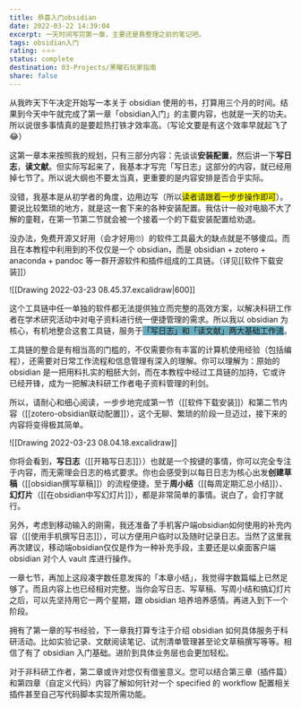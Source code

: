 ```yaml
---
title: 恭喜入门obsidian
date: 2022-03-22 14:39:04
excerpt: 一天时间写完第一章，主要还是靠整理之前的笔记吧。
tags: obsidian入门
rating: ⭐⭐⭐
status: complete
destination: 03-Projects/黑曜石玩家指南
share: false
---
```


从我昨天下午决定开始写一本关于 obsidian 使用的书，打算用三个月的时间。结果到今天中午就完成了第一章「obsidian入门」的主要内容，也就是一天的功夫。所以说很多事情真的是要趁热打铁才效率高。（写论文要是有这个效率早就起飞了😂）

这第一章本来按照我的规划，只有三部分内容：先谈谈**安装配置**，然后讲一下**写日志**，**读文献**。但实际写起来了，我基本才写完「写日志」这部分的内容，就已经用掉七节了。所以说大纲也不要太当真，更重要的是内容安排是否合乎实际。

没错，我基本是从初学者的角度，边用边写（所以<span style="background-color:yellow">读者请跟着一步步操作即可</span>）。要说比较繁琐的地方，就是这一套下来的各种安装配置。我估计一般对电脑不大了解的童鞋，在第一节第二节就会被一个接着一个的下载安装配置给劝退。

没办法，免费开源又好用（会才好用🙄）的软件工具最大的缺点就是不够傻瓜。而且在本教程中利用到的不仅仅是一个 obsidian，而是 obsidian + zotero + anaconda + pandoc  等一群开源软件和插件组成的工具链。（详见[[软件下载安装]]）

![[Drawing 2022-03-23 08.45.37.excalidraw|600]]

这个工具链中任一单独的软件都无法提供独立而完整的高效方案，以解决科研工作者在学术研究活动中对电子资料进行统一便捷管理的需求。所以我以 obsidian 为核心，有机地整合这套工具链，服务于<span style="background-color:#66aabb">「写日志」和「读文献」两大基础工作流</span>。

工具链的整合是有相当高的门槛的，不仅需要你有丰富的计算机使用经验（包括编程），还需要对日常工作流程和信息管理有深入的理解。你可以理解为：原始的 obsidian 是一把用料扎实的粗胚大剑，而在本教程中经过工具链的加持，它或许已经开锋，成为一把解决科研工作者电子资料管理的利剑。

所以，请耐心和细心阅读，一步步地完成第一节（[[软件下载安装]]）和第二节内容（[[zotero-obsidian联动配置]]），这个无聊、繁琐的阶段一旦迈过，接下来的内容将变得极其简单。

![[Drawing 2022-03-23 08.04.18.excalidraw]]

你将会看到，**写日志**（[[开箱写日志]]））也就是一个按键的事情，你可以完全专注于内容，而无需理会日志的格式要求。你也会感受到以每日日志为核心出发**创建草稿**（[[obsidian撰写草稿]]）的流程便捷。至于**周小结**（[[每周定期汇总小结]]）、**幻灯片**（[[在obsidian中写幻灯片]]），都是非常简单的事情。说白了，会打字就行。

另外，考虑到移动输入的刚需，我还准备了手机客户端obsidian如何使用的补充内容（[[使用手机撰写日志]]），可以方便用户临时以及随时记录日志。当然了这里我再次建议，移动端obsidian仅仅是作为一种补充手段，主要还是以桌面客户端 obsidian 对个人 vault 库进行操作。

一章七节，再加上这段凑字数任意发挥的「本章小结」，我觉得字数篇幅上已然足够了。而且内容上也已经相对完整。当你会写日志、写草稿、写周小结和搞幻灯片之后，可以先坚持用它一两个星期，跟 obsidian 培养培养感情。再进入到下一个阶段。

拥有了第一章的写书经验，下一章我打算专注于介绍 obsidian 如何具体服务于科研活动。比如实验记录、文献阅读笔记、试剂清单管理甚至论文草稿撰写等等。相信了有了 obsidian 入门基础。进阶到具体业务层也会更加轻松。

对于非科研工作者，第二章或许对您仅有借鉴意义。您可以结合第三章（插件篇）和第四章（自定义代码）内容了解如何针对一个 specified 的 workflow 配置相关插件甚至自己写代码脚本实现所需功能。


